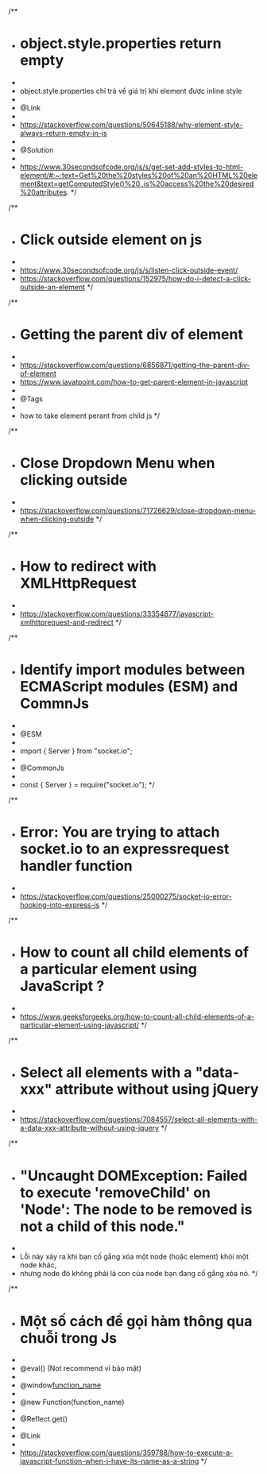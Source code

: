 /**
* # object.style.properties return empty
*
* object.style.properties chỉ trả về giá trị khi element được inline style
*
* @Link
*
* https://stackoverflow.com/questions/50645188/why-element-style-always-return-empty-in-js
*
* @Solution
*
* https://www.30secondsofcode.org/js/s/get-set-add-styles-to-html-element/#:~:text=Get%20the%20styles%20of%20an%20HTML%20element&text=getComputedStyle()%20.,is%20access%20the%20desired%20attributes.
*/

/**
* # Click outside element on js
*
* https://www.30secondsofcode.org/js/s/listen-click-outside-event/
* https://stackoverflow.com/questions/152975/how-do-i-detect-a-click-outside-an-element
*/

/**
* # Getting the parent div of element
*
* https://stackoverflow.com/questions/6856871/getting-the-parent-div-of-element
* https://www.javatpoint.com/how-to-get-parent-element-in-javascript
*
* @Tags
*
* how to take element perant from child js
*/

/**
* # Close Dropdown Menu when clicking outside
*
* https://stackoverflow.com/questions/71726629/close-dropdown-menu-when-clicking-outside
*/

/**
* # How to redirect with XMLHttpRequest
*
* https://stackoverflow.com/questions/33354877/javascript-xmlhttprequest-and-redirect
*/

/**
* # Identify import modules between ECMAScript modules (ESM) and CommnJs
*
* @ESM
*
* import { Server } from "socket.io";
*
* @CommonJs
*
* const { Server } = require("socket.io");
*/

/**
* # Error: You are trying to attach socket.io to an expressrequest handler function
*
* https://stackoverflow.com/questions/25000275/socket-io-error-hooking-into-express-js
*/

/**
* # How to count all child elements of a particular element using JavaScript ?
*
* https://www.geeksforgeeks.org/how-to-count-all-child-elements-of-a-particular-element-using-javascript/
*/

/**
* # Select all elements with a "data-xxx" attribute without using jQuery
*
* https://stackoverflow.com/questions/7084557/select-all-elements-with-a-data-xxx-attribute-without-using-jquery
*/

/**
* # "Uncaught DOMException: Failed to execute 'removeChild' on 'Node': The node to be removed is not a child of this node."
*
* Lỗi này xảy ra khi bạn cố gắng xóa một node (hoặc element) khỏi một node khác,
* nhưng node đó không phải là con của node bạn đang cố gắng xóa nó.
*/

/**
* # Một số cách để gọi hàm thông qua chuỗi trong Js
*
* @eval() (Not recommend vì bảo mật)
*
* @window[function_name]()
*
* @new Function(function_name)
*
* @Reflect.get()
*
* @Link
*
* https://stackoverflow.com/questions/359788/how-to-execute-a-javascript-function-when-i-have-its-name-as-a-string
*/